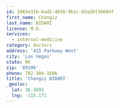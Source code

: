 ```yaml
---
id: 1065e31b-6ad2-4b58-9b1c-92a26f38684f
first_name: Changiz
last_name: BIDARI
license: M.D.
services:
  - internal-medicine
category: doctors
address: '415 Parkway West'
city: 'Las Vegas'
state: NV
zip: '89106'
phone: 702-384-1696
title: 'Changiz BIDARI'
_geoloc:
  lat: 36.1693
  lng: -115.171
---
```

